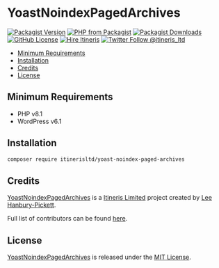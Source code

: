 # YoastNoindexPagedArchives

[![Packagist Version](https://img.shields.io/packagist/v/itinerisltd/yoast-noindex-paged-archives.svg?label=release&style=flat-square)](https://packagist.org/packages/itinerisltd/yoast-noindex-paged-archives)
[![PHP from Packagist](https://img.shields.io/packagist/php-v/itinerisltd/yoast-noindex-paged-archives.svg?style=flat-square)](https://packagist.org/packages/itinerisltd/yoast-noindex-paged-archives)
[![Packagist Downloads](https://img.shields.io/packagist/dt/itinerisltd/yoast-noindex-paged-archives.svg?label=packagist%20downloads&style=flat-square)](https://packagist.org/packages/itinerisltd/yoast-noindex-paged-archives/stats)
[![GitHub License](https://img.shields.io/github/license/itinerisltd/yoast-noindex-paged-archives.svg?style=flat-square)](https://github.com/ItinerisLtd/yoast-noindex-paged-archives/blob/master/LICENSE)
[![Hire Itineris](https://img.shields.io/badge/Hire-Itineris-ff69b4.svg?style=flat-square)](https://www.itineris.co.uk/contact/)
[![Twitter Follow @itineris_ltd](https://img.shields.io/twitter/follow/itineris_ltd?style=flat-square&color=1da1f2)](https://twitter.com/itineris_ltd)

<!-- START doctoc generated TOC please keep comment here to allow auto update -->
<!-- DON'T EDIT THIS SECTION, INSTEAD RE-RUN doctoc TO UPDATE -->

- [Minimum Requirements](#minimum-requirements)
- [Installation](#installation)
- [Credits](#credits)
- [License](#license)

<!-- END doctoc generated TOC please keep comment here to allow auto update -->

## Minimum Requirements

- PHP v8.1
- WordPress v6.1

## Installation

```bash
composer require itinerisltd/yoast-noindex-paged-archives
```

## Credits

[YoastNoindexPagedArchives](https://github.com/ItinerisLtd/yoast-noindex-paged-archives) is a [Itineris Limited](https://www.itineris.co.uk/) project created by [Lee Hanbury-Pickett](https://github.com/codepuncher).

Full list of contributors can be found [here](https://github.com/ItinerisLtd/yoast-noindex-paged-archives/graphs/contributors).

## License

[YoastNoindexPagedArchives](https://github.com/ItinerisLtd/yoast-noindex-paged-archives) is released under the [MIT License](https://opensource.org/licenses/MIT).
